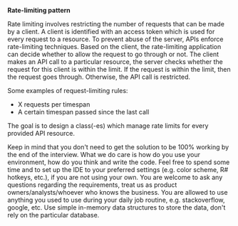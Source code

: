 ﻿**Rate-limiting pattern**

Rate limiting involves restricting the number of requests that can be made by a client.
A client is identified with an access token which is used for every request to a resource. 
To prevent abuse of the server, APIs enforce rate-limiting techniques. 
Based on the client, the rate-limiting application can decide whether to allow the request to go through or not.
The client makes an API call to a particular resource, the server checks whether the request for this client is within the limit.
If the request is within the limit, then the request goes through.
Otherwise, the API call is restricted.

Some examples of request-limiting rules:
* X requests per timespan
* A certain timespan passed since the last call

The goal is to design a class(-es) which manage rate limits for every provided API resource.

Keep in mind that you don't need to get the solution to be 100% working by the end of the interview. 
What we do care is how do you use your environment, how do you think and write the code.
Feel free to spend some time and to set up the IDE to your preferred settings (e.g. color scheme, R# hotkeys, etc.), if you are not using your own.
You are welcome to ask any questions regarding the requirements, treat us as product owners/analysts/whoever who knows the business.
You are allowed to use anything you used to use during your daily job routine, e.g. stackoverflow, google, etc. 
Use simple in-memory data structures to store the data, don't rely on the particular database.
